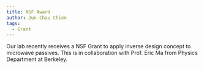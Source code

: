 ```yaml
---
title: NSF Award
author: Jun-Chau Chien
tags:
  - Grant
---
```


Our lab recently receives a NSF Grant to apply inverse design concept to microwave passives. This is in collaboration with Prof. Eric Ma from Physics Department at Berkeley.
